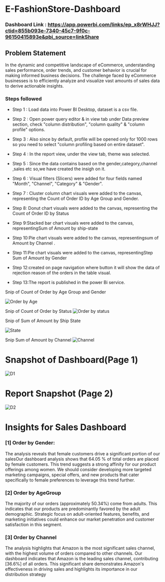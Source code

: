 


# E-FashionStore-Dashboard

### Dashboard Link : https://app.powerbi.com/links/ep_x8rWHJJ?ctid=855b093e-7340-45c7-9f0c-96150415893e&pbi_source=linkShare

## Problem Statement

In the dynamic and competitive landscape of eCommerce, understanding sales performance, order trends, and customer behavior is crucial for making informed business decisions. The challenge faced by eCommerce businesses is to efficiently analyze and visualize vast amounts of sales data to derive actionable insights.


### Steps followed 

- Step 1 : Load data into Power BI Desktop, dataset is a csv file.
- Step 2 : Open power query editor & in view tab under Data preview section, check "column distribution", "column quality" & "column profile" options.
- Step 3 : Also since by default, profile will be opened only for 1000 rows so you need to select "column profiling based on entire dataset". 
- Step 4 : In the report view, under the view tab, theme was selected.
- Step 5 : Since the data contains based on the gender,category,channel ,sales etc so,we have created the insigh on it.
- Step 6 : Visual filters (Slicers) were added for four fields named "Month", "Channel", "Category" & "Gender".
- Step 7 : Cluster column chart visuals were added to the canvas, representing  the Count of Order ID by Age Group and Gender.

- Step 8: Donut chart visuals were added to the canvas, representing  the Count of Order ID by Status
- Step 9:Stacked bar chart visuals were added to the canvas, representingSum of Amount by ship-state
- Step 10:Pie chart visuals were added to the canvas, representingsum of Amount by Channel .
- Step 11:Pie chart visuals were added to the canvas, representingStep Sum of Amount by Gender
- Step 12:created on page navigation where button it will show the data of rejection reason of the orders  in the table visual.
- Step 13:The report is published in the power Bi service.


 
Snip of Count of Order by Age Group and Gender

![Order by Age](https://github.com/user-attachments/assets/476911fd-ff64-4e5e-b880-f03b52ea8398)

        


Snip of Count of Order by Status
![Order by status](https://github.com/user-attachments/assets/fadc4a80-712a-4ca1-b537-10be0b089e74)

        


 Snip of Sum of Amount by Ship State

![State](https://github.com/user-attachments/assets/ac1b008c-bdd4-4100-b05c-251b6faf4e45)


Snip Sum of Amount by Channel
 ![Channel](https://github.com/user-attachments/assets/4be6b822-1999-4f2f-96be-389804b6bef2)
 
# Snapshot of Dashboard(Page 1)

![D1](https://github.com/user-attachments/assets/274db823-c452-475c-bb00-915aeb57b04b)

 
 # Report Snapshot (Page 2)

 

![D2](https://github.com/user-attachments/assets/065ba363-3219-4ad8-b88c-58eac76eedf1)

# Insights for Sales Dashboard



### [1] Order by Gender:
The analysis reveals that female customers drive a significant portion of our salesOur dashboard analysis shows that 64.05 % of total orders are placed by female customers.
This trend suggests a strong affinity for our product offerings among women. We should consider developing more targeted marketing campaigns, special offers, and new products that cater specifically to female preferences to leverage this trend further.
   
### [2] Order by AgeGroup
The majority of our orders (approximately 50.34%) come from adults. This indicates that our products are predominantly favored by the adult demographic. Strategic focus on adult-oriented features, benefits, and marketing initiatives could enhance our market penetration and customer satisfaction in this segment.

    
  
  ### [3] Order by Channel
  
The analysis highlights that Amazon is the most significant sales channel, with the highest volume of orders compared to other channels.
Our dashboard indicates that Amazon is the leading sales channel, contributing [36.6%] of all orders. This significant share demonstrates Amazon's effectiveness in driving sales and highlights its importance in our distribution strategy
 
 
